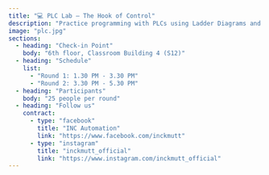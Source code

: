 ```yaml
---
title: "💻 PLC Lab – The Hook of Control"
description: "Practice programming with PLCs using Ladder Diagrams and apply them to real automation processes.\nJust like a catchy hook in a song, PLCs keep the entire performance in sync and under control."
image: "plc.jpg"
sections:
  - heading: "Check-in Point"
    body: "6th floor, Classroom Building 4 (S12)"
  - heading: "Schedule"
    list:
      - "Round 1: 1.30 PM - 3.30 PM"
      - "Round 2: 3.30 PM - 5.30 PM"
  - heading: "Participants"
    body: "25 people per round"
  - heading: "Follow us"
    contract:
      - type: "facebook"
        title: "INC Automation"
        link: "https://www.facebook.com/inckmutt"
      - type: "instagram"
        title: "inckmutt_official"
        link: "https://www.instagram.com/inckmutt_official"
---
```

